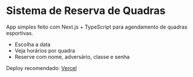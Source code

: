 
# Sistema de Reserva de Quadras

App simples feito com Next.js + TypeScript para agendamento de quadras esportivas.
- Escolha a data
- Veja horários por quadra
- Reserve com nome, adversário, classe e senha

Deploy recomendado: [Vercel](https://vercel.com)
